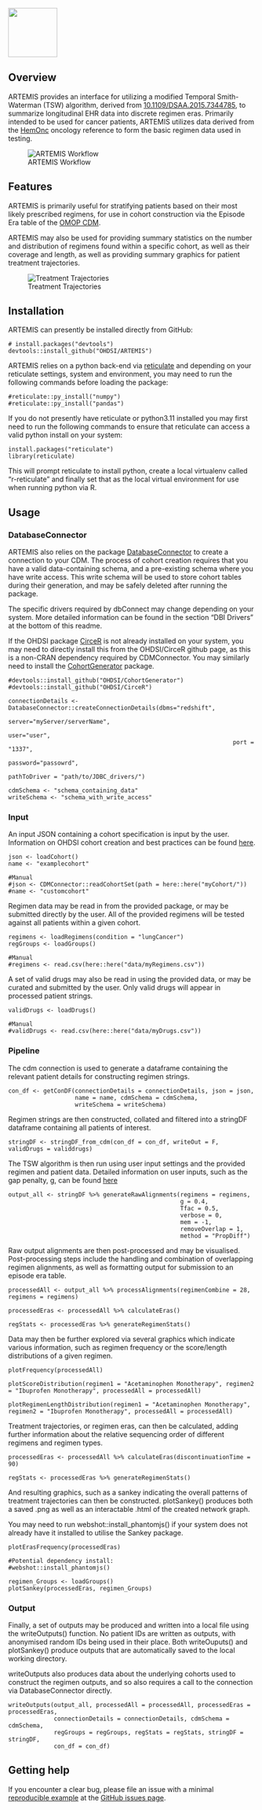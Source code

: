 <p float="left">

<img src="./img/artemis.png" style="vertical-align: center;" width="100"/>

</p>
<!-- README.md is generated from README.Rmd. Please edit that file -->

## Overview

ARTEMIS provides an interface for utilizing a modified Temporal
Smith-Waterman (TSW) algorithm, derived from
[10.1109/DSAA.2015.7344785](https://www.researchgate.net/publication/292331949_Temporal_Needleman-Wunsch),
to summarize longitudinal EHR data into discrete regimen eras. Primarily
intended to be used for cancer patients, ARTEMIS utilizes data derived
from the [HemOnc](https://hemonc.org/wiki/Main_Page) oncology reference
to form the basic regimen data used in testing.

<figure>
<img src="/img/Workflow_Detailed.png?" alt="ARTEMIS Workflow" />
<figcaption aria-hidden="true">ARTEMIS Workflow</figcaption>
</figure>

## Features

ARTEMIS is primarily useful for stratifying patients based on their most
likely prescribed regimens, for use in cohort construction via the
Episode Era table of the [OMOP
CDM](https://www.ohdsi.org/data-standardization/).

ARTEMIS may also be used for providing summary statistics on the number
and distribution of regimens found within a specific cohort, as well as
their coverage and length, as well as providing summary graphics for
patient treatment trajectories.

<figure>
<img src="/img/Networks.png?" alt="Treatment Trajectories" />
<figcaption aria-hidden="true">Treatment Trajectories</figcaption>
</figure>

## Installation

ARTEMIS can presently be installed directly from GitHub:

    # install.packages("devtools")
    devtools::install_github("OHDSI/ARTEMIS")

ARTEMIS relies on a python back-end via
[reticulate](https://rstudio.github.io/reticulate/) and depending on
your reticulate settings, system and environment, you may need to run
the following commands before loading the package:

    #reticulate::py_install("numpy")
    #reticulate::py_install("pandas")

If you do not presently have reticulate or python3.11 installed you may
first need to run the following commands to ensure that reticulate can
access a valid python install on your system:

    install.packages("reticulate")
    library(reticulate)

This will prompt reticulate to install python, create a local virtualenv
called “r-reticulate” and finally set that as the local virtual
environment for use when running python via R.

## Usage

### DatabaseConnector

ARTEMIS also relies on the package
[DatabaseConnector](https://github.com/OHDSI/DatabaseConnector) to
create a connection to your CDM. The process of cohort creation requires
that you have a valid data-containing schema, and a pre-existing schema
where you have write access. This write schema will be used to store
cohort tables during their generation, and may be safely deleted after
running the package.

The specific drivers required by dbConnect may change depending on your
system. More detailed information can be found in the section “DBI
Drivers” at the bottom of this readme.

If the OHDSI package [CirceR](https://github.com/OHDSI/CirceR) is not
already installed on your system, you may need to directly install this
from the OHDSI/CirceR github page, as this is a non-CRAN dependency
required by CDMConnector. You may similarly need to install the
[CohortGenerator](https://github.com/OHDSI/CohortGenerator) package.

    #devtools::install_github("OHDSI/CohortGenerator")
    #devtools::install_github("OHDSI/CirceR")

    connectionDetails <- DatabaseConnector::createConnectionDetails(dbms="redshift",
                                                                    server="myServer/serverName",
                                                                    user="user",
                                                                    port = "1337",
                                                                    password="passowrd",
                                                                    pathToDriver = "path/to/JDBC_drivers/")

    cdmSchema <- "schema_containing_data"
    writeSchema <- "schema_with_write_access"

### Input

An input JSON containing a cohort specification is input by the user.
Information on OHDSI cohort creation and best practices can be found
[here](https://ohdsi.github.io/TheBookOfOhdsi/Cohorts.html).

    json <- loadCohort()
    name <- "examplecohort"

    #Manual
    #json <- CDMConnector::readCohortSet(path = here::here("myCohort/"))
    #name <- "customcohort"

Regimen data may be read in from the provided package, or may be
submitted directly by the user. All of the provided regimens will be
tested against all patients within a given cohort.

    regimens <- loadRegimens(condition = "lungCancer")
    regGroups <- loadGroups()

    #Manual
    #regimens <- read.csv(here::here("data/myRegimens.csv"))

A set of valid drugs may also be read in using the provided data, or may
be curated and submitted by the user. Only valid drugs will appear in
processed patient strings.

    validDrugs <- loadDrugs()

    #Manual
    #validDrugs <- read.csv(here::here("data/myDrugs.csv"))

### Pipeline

The cdm connection is used to generate a dataframe containing the
relevant patient details for constructing regimen strings.

    con_df <- getConDF(connectionDetails = connectionDetails, json = json, 
                       name = name, cdmSchema = cdmSchema, 
                       writeSchema = writeSchema)

Regimen strings are then constructed, collated and filtered into a
stringDF dataframe containing all patients of interest.

    stringDF <- stringDF_from_cdm(con_df = con_df, writeOut = F, validDrugs = validdrugs)

The TSW algorithm is then run using user input settings and the provided
regimen and patient data. Detailed information on user inputs, such as
the gap penalty, g, can be found [here](www.github.com/odyOSG/ARTEMIS)

    output_all <- stringDF %>% generateRawAlignments(regimens = regimens,
                                                     g = 0.4,
                                                     Tfac = 0.5,
                                                     verbose = 0,
                                                     mem = -1,
                                                     removeOverlap = 1,
                                                     method = "PropDiff")

Raw output alignments are then post-processed and may be visualised.
Post-processing steps include the handling and combination of
overlapping regimen alignments, as well as formatting output for
submission to an episode era table.

    processedAll <- output_all %>% processAlignments(regimenCombine = 28, regimens = regimens)

    processedEras <- processedAll %>% calculateEras()

    regStats <- processedEras %>% generateRegimenStats()

Data may then be further explored via several graphics which indicate
various information, such as regimen frequency or the score/length
distributions of a given regimen.

    plotFrequency(processedAll)

    plotScoreDistribution(regimen1 = "Acetaminophen Monotherapy", regimen2 = "Ibuprofen Monotherapy", processedAll = processedAll)

    plotRegimenLengthDistribution(regimen1 = "Acetaminophen Monotherapy", regimen2 = "Ibuprofen Monotherapy", processedAll = processedAll)

Treatment trajectories, or regimen eras, can then be calculated, adding
further information about the relative sequencing order of different
regimens and regimen types.

    processedEras <- processedAll %>% calculateEras(discontinuationTime = 90)

    regStats <- processedEras %>% generateRegimenStats()

And resulting graphics, such as a sankey indicating the overall patterns
of treatment trajectories can then be constructed. plotSankey() produces
both a saved .png as well as an interactable .html of the created
network graph.

You may need to run webshot::install\_phantomjs() if your system does
not already have it installed to utilise the Sankey package.

    plotErasFrequency(processedEras)

    #Potential dependency install:
    #webshot::install_phantomjs()

    regimen_Groups <- loadGroups()
    plotSankey(processedEras, regimen_Groups)

### Output

Finally, a set of outputs may be produced and written into a local file
using the writeOutputs() function. No patient IDs are written as
outputs, with anonymised random IDs being used in their place. Both
writeOuputs() and plotSankey() produce outputs that are automatically
saved to the local working directory.

writeOutputs also produces data about the underlying cohorts used to
construct the regimen outputs, and so also requires a call to the
connection via DatabaseConnector directly.

    writeOutputs(output_all, processedAll = processedAll, processedEras = processedEras,
                 connectionDetails = connectionDetails, cdmSchema = cdmSchema,
                 regGroups = regGroups, regStats = regStats, stringDF = stringDF, 
                 con_df = con_df)

## Getting help

If you encounter a clear bug, please file an issue with a minimal
[reproducible example](https://reprex.tidyverse.org/) at the [GitHub
issues page](https://github.com/OdyOSG/ARTEMIS/issues).
